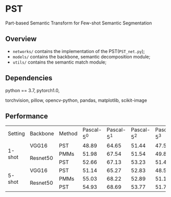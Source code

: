# PST
Part-based Semantic Transform for Few-shot Semantic Segmentation

## Overview
- `networks/` contains the implementation of the PST(`PST_net.py`);
- `models/` contains the backbone, semantic decomposition module;
- `utils/` contains the semantic match module;

## Dependencies
python == 3.7,
pytorch1.0,

torchvision,
pillow,
opencv-python,
pandas,
matplotlib,
scikit-image

## Performance
<table>
    <tr>
        <td>Setting</td>
        <td>Backbone</td>
        <td>Method</td>
        <td>Pascal-5<sup>0</sup></td>
        <td>Pascal-5<sup>1</sup></td>
        <td>Pascal-5<sup>2</sup></td>
        <td>Pascal-5<sup>3</sup></td>
        <td>Mean</td>
    </tr>
    <tr>
        <td rowspan="3">1-shot</td>
        <td>VGG16</td>
        <td>PST</td>
        <td>48.89</td>
        <td>64.65</td>
        <td>51.44</td>
        <td>47.52</td>
        <td>53.12</td>
    </tr>
    <tr>
        <td rowspan="2">Resnet50</td>
        <td>PMMs</td>
        <td>51.98</td>
        <td>67.54</td>
        <td>51.54</td>
        <td>49.81</td>
        <td>55.22</td>
    </tr>
    <tr>
        <td>PST</td>
        <td>52.66</td>
        <td>67.13</td>
        <td>53.23</td>
        <td>51.48</td>
        <td>56.14</td>
    </tr>
    <tr>
        <td rowspan="3">5-shot</td>
        <td>VGG16</td>
        <td>PST</td>
        <td>51.14</td>
        <td>65.27</td>
        <td>52.83</td>
        <td>48.51</td>
        <td>54.44</td>
    </tr>
    <tr>
        <td rowspan="2">Resnet50</td>
        <td>PMMs</td>
        <td>55.03</td>
        <td>68.22</td>
        <td>52.89</td>
        <td>51.11</td>
        <td>56.81</td>
    </tr>
    <tr>
        <td>PST</td>
        <td>54.93</td>
        <td>68.69</td>
        <td>53.77</td>
        <td>51.76</td>
        <td>57.29</td>
    </tr>
</table>
